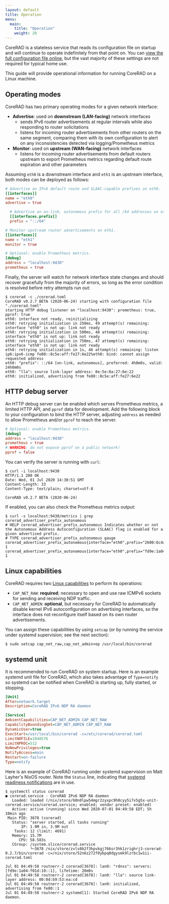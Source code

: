 ```yaml
---
layout: default
title: Operation
menu:
  main:
    title: "Operation"
    weight: 20
---
```


CoreRAD is a stateless service that reads its configuration file on startup and
will continue to operate indefinitely from that point on. You can [view the full
configuration file
online](https://github.com/mdlayher/corerad/blob/master/internal/config/default.toml),
but the vast majority of these settings are not required for typical home use.

This guide will provide operational information for running CoreRAD on a Linux
machine.

## Operating modes

CoreRAD has two primary operating modes for a given network interface:

- **Advertise**: used on **downstream (LAN-facing)** network interfaces
  - sends IPv6 router advertisements at regular intervals while also responding
    to router solicitations
  - listens for incoming router advertisements from other routers on the same
    segment, comparing them with its own configuration to alert on any
    inconsistencies detected via logging/Prometheus metrics
- **Monitor**: used on **upstream (WAN-facing)** network interfaces
  - listens for incoming router advertisements from default routers upstream to
    export Prometheus metrics regarding default route expiration and other
    parameters

Assuming `eth0` is a downstream interface and `eth1` is an upstream interface,
both modes can be deployed as follows:

```toml
# Advertise an IPv6 default route and SLAAC-capable prefixes on eth0.
[[interfaces]]
name = "eth0"
advertise = true

  # Advertise an on-link, autonomous prefix for all /64 addresses on eth0.
  [[interfaces.prefix]]
  prefix = "::/64"

# Monitor upstream router advertisements on eth1.
[[interfaces]]
name = "eth1"
monitor = true

# Optional: enable Prometheus metrics.
[debug]
address = "localhost:9430"
prometheus = true
```

Finally, the server will watch for network interface state changes and should
recover gracefully from the majority of errors, so long as the error condition
is resolved before retry attempts run out:

```text
$ corerad -c ./corerad.toml 
CoreRAD v0.2.7 BETA (2020-06-24) starting with configuration file "./corerad.toml"
starting HTTP debug listener on "localhost:9430": prometheus: true, pprof: true
eth0: interface not ready, reinitializing
eth0: retrying initialization in 250ms, 49 attempt(s) remaining: interface "eth0" is not up: link not ready
eth0: retrying initialization in 500ms, 48 attempt(s) remaining: interface "eth0" is not up: link not ready
eth0: retrying initialization in 750ms, 47 attempt(s) remaining: interface "eth0" is not up: link not ready
eth0: retrying initialization in 1s, 46 attempt(s) remaining: listen ip6:ipv6-icmp fe80::8c5e:aff:fe27:6e22%eth0: bind: cannot assign requested address
eth0: "prefix": ::/64 [on-link, autonomous], preferred: 4h0m0s, valid: 24h0m0s
eth0: "lla": source link-layer address: 8e:5e:0a:27:6e:22
eth0: initialized, advertising from fe80::8c5e:aff:fe27:6e22
```

## HTTP debug server

An HTTP debug server can be enabled which serves Prometheus metrics, a limited
HTTP API, and `pprof` data for development. Add the following block to your
configuration to bind the HTTP server, adjusting `address` as needed to allow
Prometheus and/or `pprof` to reach the server.

```toml
# Optional: enable Prometheus metrics.
[debug]
address = "localhost:9430"
prometheus = true
# WARNING: do not expose pprof on a public network!
pprof = false
```

You can verify the server is running with `curl`:

```text
$ curl -i localhost:9430
HTTP/1.1 200 OK
Date: Wed, 01 Jul 2020 14:30:51 GMT
Content-Length: 33
Content-Type: text/plain; charset=utf-8

CoreRAD v0.2.7 BETA (2020-06-24)
```

If enabled, you can also check the Prometheus metrics output:

```text
$ curl -s localhost:9430/metrics | grep corerad_advertiser_prefix_autonomous
# HELP corerad_advertiser_prefix_autonomous Indicates whether or not the Autonomous Address Autoconfiguration (SLAAC) flag is enabled for a given advertised prefix.
# TYPE corerad_advertiser_prefix_autonomous gauge
corerad_advertiser_prefix_autonomous{interface="eth0",prefix="2600:6c4a:787f:d100::/64"} 1
corerad_advertiser_prefix_autonomous{interface="eth0",prefix="fd9e:1a04:f01d::/64"} 1
```

## Linux capabilities

CoreRAD requires two [Linux
capabilities](https://man7.org/linux/man-pages/man7/capabilities.7.html) to
perform its operations:

- `CAP_NET_RAW`: **required**; necessary to open and use raw ICMPv6 sockets for
  sending and receiving NDP traffic.
- `CAP_NET_ADMIN`: **optional**, but necessary for CoreRAD to automatically
  disable kernel IPv6 autoconfiguration on advertising interfaces, so the
  interface does not reconfigure itself based on its own router advertisements.

You can assign these capabilities by using `setcap` (or by running the service
under systemd supervision; see the next section):

```text
$ sudo setcap cap_net_raw,cap_net_admin+ep /usr/local/bin/corerad
```

## systemd unit

It is recommended to run CoreRAD on system startup. Here is an example systemd
unit file for CoreRAD, which also takes advantage of `Type=notify` so systemd
can be notified when CoreRAD is starting up, fully started, or stopping.

```ini
[Unit]
After=network.target
Description=CoreRAD IPv6 NDP RA daemon

[Service]
AmbientCapabilities=CAP_NET_ADMIN CAP_NET_RAW
CapabilityBoundingSet=CAP_NET_ADMIN CAP_NET_RAW
DynamicUser=true
ExecStart=/usr/local/bin/corerad -c=/etc/corerad/corerad.toml
LimitNOFILE=1048576
LimitNPROC=512
NoNewPrivileges=true
NotifyAccess=main
Restart=on-failure
Type=notify
```

Here is an example of CoreRAD running under systemd supervision on Matt Layher's
NixOS router. Note the `Status` line, indicating that [systemd readiness
notifications](https://www.freedesktop.org/software/systemd/man/sd_notify.html) are in use.

```text
$ systemctl status corerad
● corerad.service - CoreRAD IPv6 NDP RA daemon
   Loaded: loaded (/nix/store/60n0lpw54mgr2zyxpc9h8cyy5i7v5g5x-unit-corerad.service/corerad.service; enabled; vendor preset: enabled)
   Active: active (running) since Wed 2020-07-01 04:49:58 EDT; 5h 10min ago
 Main PID: 3678 (corerad)
   Status: "server started, all tasks running"
       IP: 1.9M in, 3.9M out
    Tasks: 12 (limit: 4691)
   Memory: 15.7M
      CPU: 58.583s
   CGroup: /system.slice/corerad.service
           └─3678 /nix/store/zvls0b2f3hpvkgj766sr3hk1zrighrj3-corerad-0.2.7/bin/corerad -c=/nix/store/52n6z272f0ybpq0dgysmk9lzrbc1w1ii-corerad.toml

Jul 01 04:49:58 routnerr-2 corerad[3678]: lan0: "rdnss": servers: [fd9e:1a04:f01d:10::1], lifetime: 20m0s
Jul 01 04:49:58 routnerr-2 corerad[3678]: lan0: "lla": source link-layer address: 00:0d:b9:53:ea:cd
Jul 01 04:49:58 routnerr-2 corerad[3678]: lan0: initialized, advertising from fe80::1
Jul 01 04:49:58 routnerr-2 systemd[1]: Started CoreRAD IPv6 NDP RA daemon.
```
